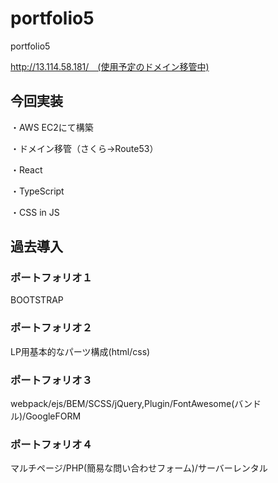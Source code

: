 # portfolio5
portfolio5

http://13.114.58.181/　(使用予定のドメイン移管中)

## 今回実装

・AWS EC2にて構築

・ドメイン移管（さくら→Route53）

・React

・TypeScript

・CSS in JS

## 過去導入
### ポートフォリオ１
BOOTSTRAP

### ポートフォリオ２
LP用基本的なパーツ構成(html/css)

### ポートフォリオ３
webpack/ejs/BEM/SCSS/jQuery,Plugin/FontAwesome(バンドル)/GoogleFORM

### ポートフォリオ４
マルチページ/PHP(簡易な問い合わせフォーム)/サーバーレンタル

